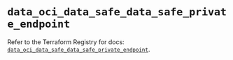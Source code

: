 # `data_oci_data_safe_data_safe_private_endpoint`

Refer to the Terraform Registry for docs: [`data_oci_data_safe_data_safe_private_endpoint`](https://registry.terraform.io/providers/hashicorp/oci/7.19.0/docs/data-sources/data_safe_data_safe_private_endpoint).
